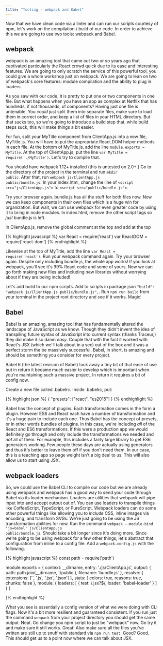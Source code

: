 ```yaml
---
title: "Tooling - webpack and Babel"
---
```


Now that we have clean code via a linter and can run our scripts courtesy of npm, let's work on the compilation / build of our code. In order to achieve this we are going to use two tools: webpack and Babel.

## webpack

webpack is an amazing tool that came out two or so years ago that captivated particularly the React crowd quick due to its ease and interesting features. We are going to only scratch the service of this powerful tool; you could give a whole workshop just on webpack. We are going to lean on two of webpack's core features: module compilation and the ability to plug in loaders.

As you saw with our code, it is pretty to put one or two components in one file. But what happens when you have an app as complex at Netflix that has hundreds, if not thousands, of components? Having just one file is untenable. You _could_ just split them into separate files, make sure to load them in correct order, and keep a list of files in your HTML directory. But that sucks too, so we're going to introduce a build step that, while build steps suck, this will make things a bit easier.

For fun, split your MyTitle component from ClientApp.js into a new file, MyTitle.js. You will have to put the appropriate React.DOM helper methods in each file. At the bottom of MyTitle.js, add the line <code>module.exports = MyTitle</code>. At the top of ClientApp.js, put the line <code>var MyTitle = require('./MyTitle')</code>. Let's try to compile that.

You should have webpack 1.12+ installed (this is untested on 2.0+.) Go to the directory of the project in the terminal and run <code>mkdir public</code>. After that, run <code>webpack js/ClientApp.js public/bundle.js</code>. In your index.html, change the line of <code><&NegativeMediumSpace;script src="js/ClientApp.js"></script></code> to <code><&NegativeMediumSpace;script src="public/bundle.js"></script></code>.

Try your browser again. bundle.js has all the stuff for both files now. Now we can keep components in their own files which is a huge win for organization. But wait, we can use webpack for even greater code by using it to bring in node modules. In index.html, remove the other script tags so _just_ bundle.js is left.

In ClientApp.js, remove the global comment at the top and add at the top

{% highlight javascript %}
var React = require('react')
var ReactDOM = require('react-dom')
{% endhighlight %}

Likewise at the top of MyTitle, add the line <code>var React = require('react')</code>. Run your webpack command again. Try your browser again. Despite only including bundle.js, the whole app works! If you look at webpack, you'll see it's 99% React code and some of yours. Now we can go forth making new files and including new libraries without worrying about if they are being included!

Let's add build to our npm scripts. Add to scripts in package.json <code>"build": "webpack js/ClientApp.js public/bundle.js",</code>. Run <code>npm run build</code> from your terminal in the project root directory and see if it works. Magic!

## Babel

Babel is an amazing, amazing tool that has fundamentally altered the landscape of JavaScript as we know. Though they didn't invent the idea of transpiling future syntax of JavaScript into current syntax (thanks Traceur,) they did make it so damn _easy_. Couple that with the fact it worked with React's JSX (which we'll talk about in a sec) out of the box and it was a perfect storm the be massively successful. Babel, in short, is amazing and should be something you consider for every project.

Babel 6 (the latest revision of Babel) took away a tiny bit of that ease of use but in return it became much easier to develop which is important when you're maintaining such a massive project. In return it requires a bit of config now.

Create a new file called .babelrc. Inside .babelrc, put:

{% highlight json %}
{
  "presets": ["react", "es2015"]
}
{% endhighlight %}

Babel has the concept of plugins. Each transformation comes in the form a plugin. However ES6 and React each have a number of transformation and it's a huge pain to include each one. Thus Babel has the concept of presets, or in other words bundles of plugins. In this case, we're including _all_ of the React and ES6 transformations. If this were a production app we would definitely go through and only include the transformations we needed and _not_ all of them. For example, this includes a fairly large library to get ES6 generators working. Few people these days are actually using generators and thus it's better to leave them off if you don't need them. In our case, this is a teaching app so page weight isn't a big deal to us. This will also allow us to start using JSX.

## webpack loaders

So, we could use the Babel CLI to compile our code but we are already using webpack and webpack has a good way to send your code through Babel via its loader mechanism. Loaders are utilities that webpack will pipe input into and accept output out of. You can use loaders to transpile things like CoffeeScript, TypeScript, or PureScript. Webpack loaders can do some other powerful things like allowing you to _include_ CSS, inline images via encoding, and transform SVGs. We're just going to be using the JS transformation abilities for now. Run the command <code>webpack --module-bind 'js=babel' js/ClientApp.js public/bundle.js</code>. Should take a bit longer since it's doing more. Since we're going to be using webpack for a few other things, let's abstract that configuration from inline to a config file. Add a `webpack.config.js` with the following.

{% highlight javascript %}
const path = require('path')

module.exports = {
  context: __dirname,
  entry: './js/ClientApp.js',
  output: {
    path: path.join(__dirname, '/public'),
    filename: 'bundle.js'
  },
  resolve: {
    extensions: ['', '.js', '.jsx', '.json']
  },
  stats: {
    colors: true,
    reasons: true,
    chunks: false
  },
  module: {
    loaders: [
      {
        test: /\.jsx?$/,
        loader: 'babel-loader'
      }
    ]
  }
}

{% endhighlight %}

What you see is essentially a config version of what we were doing with CLI flags. Now it's a bit more resilient and guaranteed consistent. If you run just the command <code>webpack</code> from your project directory you should get the same output. Neat. Go change you npm script to just be "webpack" now. Go try it and make sure it still works. Great! Also make sure all the files you've written are still up to snuff with standard via <code>npm run test</code>. Good? Good. This should get us to a point now where we can talk about JSX.
